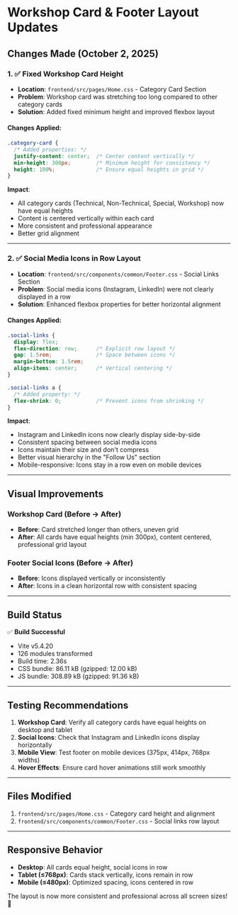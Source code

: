 # Workshop Card & Footer Layout Updates

## Changes Made (October 2, 2025)

### 1. ✅ Fixed Workshop Card Height
- **Location**: `frontend/src/pages/Home.css` - Category Card Section
- **Problem**: Workshop card was stretching too long compared to other category cards
- **Solution**: Added fixed minimum height and improved flexbox layout

#### Changes Applied:
```css
.category-card {
  /* Added properties: */
  justify-content: center;  /* Center content vertically */
  min-height: 300px;        /* Minimum height for consistency */
  height: 100%;             /* Ensure equal heights in grid */
}
```

**Impact**:
- All category cards (Technical, Non-Technical, Special, Workshop) now have equal heights
- Content is centered vertically within each card
- More consistent and professional appearance
- Better grid alignment

---

### 2. ✅ Social Media Icons in Row Layout
- **Location**: `frontend/src/components/common/Footer.css` - Social Links Section
- **Problem**: Social media icons (Instagram, LinkedIn) were not clearly displayed in a row
- **Solution**: Enhanced flexbox properties for better horizontal alignment

#### Changes Applied:
```css
.social-links {
  display: flex;
  flex-direction: row;      /* Explicit row layout */
  gap: 1.5rem;              /* Space between icons */
  margin-bottom: 1.5rem;
  align-items: center;      /* Vertical centering */
}

.social-links a {
  /* Added property: */
  flex-shrink: 0;           /* Prevent icons from shrinking */
}
```

**Impact**:
- Instagram and LinkedIn icons now clearly display side-by-side
- Consistent spacing between social media icons
- Icons maintain their size and don't compress
- Better visual hierarchy in the "Follow Us" section
- Mobile-responsive: Icons stay in a row even on mobile devices

---

## Visual Improvements

### Workshop Card (Before → After)
- **Before**: Card stretched longer than others, uneven grid
- **After**: All cards have equal heights (min 300px), content centered, professional grid layout

### Footer Social Icons (Before → After)
- **Before**: Icons displayed vertically or inconsistently
- **After**: Icons in a clean horizontal row with consistent spacing

---

## Build Status
✅ **Build Successful**
- Vite v5.4.20
- 126 modules transformed
- Build time: 2.36s
- CSS bundle: 86.11 kB (gzipped: 12.00 kB)
- JS bundle: 308.89 kB (gzipped: 91.36 kB)

---

## Testing Recommendations
1. **Workshop Card**: Verify all category cards have equal heights on desktop and tablet
2. **Social Icons**: Check that Instagram and LinkedIn icons display horizontally
3. **Mobile View**: Test footer on mobile devices (375px, 414px, 768px widths)
4. **Hover Effects**: Ensure card hover animations still work smoothly

---

## Files Modified
1. `frontend/src/pages/Home.css` - Category card height and alignment
2. `frontend/src/components/common/Footer.css` - Social links row layout

---

## Responsive Behavior
- **Desktop**: All cards equal height, social icons in row
- **Tablet (≤768px)**: Cards stack vertically, icons remain in row
- **Mobile (≤480px)**: Optimized spacing, icons centered in row

The layout is now more consistent and professional across all screen sizes! 🎉
